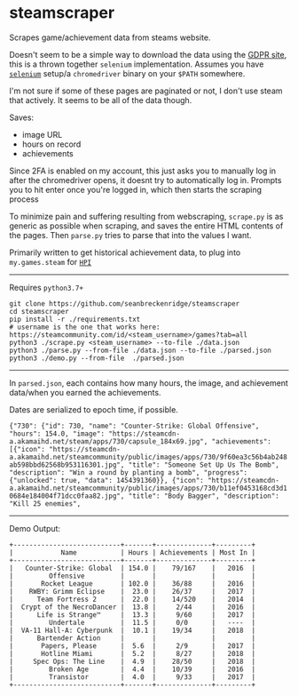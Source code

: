 # steamscraper

Scrapes game/achievement data from steams website.

Doesn't seem to be a simple way to download the data using the [GDPR site](https://help.steampowered.com/en/accountdata), this is a thrown together `selenium` implementation. Assumes you have [`selenium`](https://selenium-python.readthedocs.io/installation.html) setup/a `chromedriver` binary on your `$PATH` somewhere.

I'm not sure if some of these pages are paginated or not, I don't use steam that actively. It seems to be all of the data though.

Saves:

- image URL
- hours on record
- achievements

Since 2FA is enabled on my account, this just asks you to manually log in after the chromedriver opens, it doesnt try to automatically log in. Prompts you to hit enter once you're logged in, which then starts the scraping process

To minimize pain and suffering resulting from webscraping, `scrape.py` is as generic as possible when scraping, and saves the entire HTML contents of the pages. Then `parse.py` tries to parse that into the values I want.

Primarily written to get historical achievement data, to plug into `my.games.steam` for [`HPI`](https://github.com/seanbreckenridge/HPI)

---

Requires `python3.7+`

```
git clone https://github.com/seanbreckenridge/steamscraper
cd steamscraper
pip install -r ./requirements.txt
# username is the one that works here: https://steamcommunity.com/id/<steam_username>/games?tab=all
python3 ./scrape.py <steam_username> --to-file ./data.json
python3 ./parse.py --from-file ./data.json --to-file ./parsed.json
python3 ./demo.py --from-file  ./parsed.json
```

---

In `parsed.json`, each contains how many hours, the image, and achievement data/when you earned the achievements.

Dates are serialized to epoch time, if possible.

`{"730": {"id": 730, "name": "Counter-Strike: Global Offensive", "hours": 154.0, "image": "https://steamcdn-a.akamaihd.net/steam/apps/730/capsule_184x69.jpg", "achievements": [{"icon": "https://steamcdn-a.akamaihd.net/steamcommunity/public/images/apps/730/9f60ea3c56b4ab248ab598bbd62568b953116301.jpg", "title": "Someone Set Up Us The Bomb", "description": "Win a round by planting a bomb", "progress": {"unlocked": true, "data": 1454391360}}, {"icon": "https://steamcdn-a.akamaihd.net/steamcommunity/public/images/apps/730/b11ef0453168cd3d10684e184004f71dcc0faa82.jpg", "title": "Body Bagger", "description": "Kill 25 enemies",`

---

Demo Output:

```
+---------------------------+-------+--------------+---------+
|            Name           | Hours | Achievements | Most In |
+---------------------------+-------+--------------+---------+
|   Counter-Strike: Global  | 154.0 |    79/167    |   2016  |
|         Offensive         |       |              |         |
|       Rocket League       | 102.0 |    36/88     |   2016  |
|    RWBY: Grimm Eclipse    |  23.0 |    26/37     |   2017  |
|      Team Fortress 2      |  22.0 |    14/520    |   2014  |
|  Crypt of the NecroDancer |  13.8 |     2/44     |   2016  |
|      Life is Strange™     |  13.3 |     9/60     |   2017  |
|         Undertale         |  11.5 |     0/0      |   ----  |
|  VA-11 Hall-A: Cyberpunk  |  10.1 |    19/34     |   2018  |
|      Bartender Action     |       |              |         |
|       Papers, Please      |  5.6  |     2/9      |   2017  |
|       Hotline Miami       |  5.2  |     8/27     |   2018  |
|     Spec Ops: The Line    |  4.9  |    28/50     |   2018  |
|         Broken Age        |  4.4  |    10/39     |   2016  |
|         Transistor        |  4.0  |     9/33     |   2017  |
+---------------------------+-------+--------------+---------+
```
